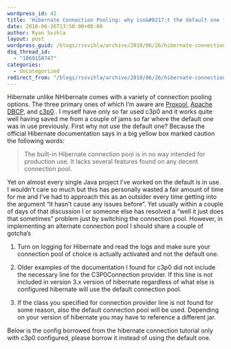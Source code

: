 ```yaml
---
wordpress_id: 42
title: 'Hibernate Connection Pooling: why isn&#8217;t the default one for production?'
date: 2010-06-26T13:50:00+00:00
author: Ryan Svihla
layout: post
wordpress_guid: /blogs/rssvihla/archive/2010/06/26/hibernate-connection-pooling-why-is-the-default-one-for-production.aspx
dsq_thread_id:
  - "1069158747"
categories:
  - Uncategorized
redirect_from: "/blogs/rssvihla/archive/2010/06/26/hibernate-connection-pooling-why-is-the-default-one-for-production.aspx/"
---
```

Hibernate unlike NHibernate comes with a variety of connection pooling options. The three primary ones of which I&#8217;m aware are [Proxool](http://proxool.sourceforge.net/), [Apache DBCP](http://commons.apache.org/dbcp/), and [c3p0](http://sourceforge.net/projects/c3p0/) . I myself have only so far used c3p0 and it works quite well having saved me from a couple of jams so far where the default one was in use previously. First why not use the default one? Because the official Hibernate documentation says in a big yellow box marked caution the following words:

<span style="font-family: 'Lucida Grande', Geneva, Verdana, Arial, sans-serif;color: #533500;line-height: 18px"></span>

> The built-in Hibernate connection pool is in no way intended for production use. It lacks several features found on any decent connection pool.

Yet on almost every single Java project I&#8217;ve worked on the default is in use. I wouldn&#8217;t care so much but this has personally wasted a fair amount of time for me and I&#8217;ve had to approach this as an outsider every time getting into the argument &#8220;it hasn&#8217;t cause any issues before&#8221;. Yet usually within a couple of days of that discussion I or someone else has resolved a &#8220;well it just does that sometimes&#8221; problem just by switching the connection pool. However, in implementing an alternate connection pool I should share a couple of gotcha&#8217;s

1) Turn on logging for Hibernate and read the logs and make sure your connection pool of choice is actually activated and not the default one.

2) Older examples of the documentation I found for c3p0 did not include the necessary line for the C3P0Connection provider. If this line is not included in version 3.x version of hibernate regardless of what else is configured hibernate will use the default connection pool.

3) If the class you specified for connection provider line is not found for some reason, also the default connection pool will be used. Depending on your version of hibernate you may have to reference a different jar.

Below is the config borrowed from the hibernate connection tutorial only with c3p0 configured, please borrow it instead of using the default one.</p>